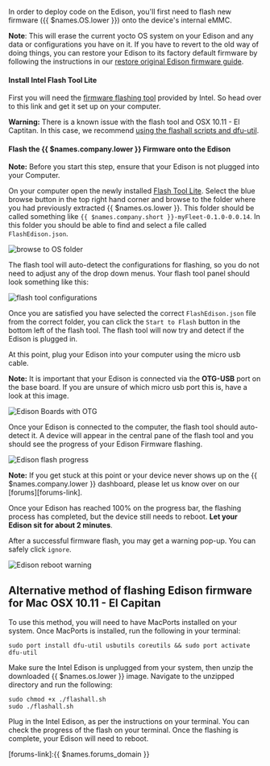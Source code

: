 In order to deploy code on the Edison, you'll first need to flash new firmware ({{ $names.OS.lower }}) onto the device's internal eMMC.

__Note__: This will erase the current yocto OS system on your Edison and any data or configurations you have on it. If you have to revert to the old way of doing things, you can restore your Edison to its factory default firmware by following the instructions in our [restore original Edison firmware guide](/troubleshooting/restore-edison).

#### Install Intel Flash Tool Lite

First you will need the [firmware flashing tool][flash-tool-link] provided by Intel. So head over to this link and get it set up on your computer.

__Warning:__ There is a known issue with the flash tool and OSX 10.11 - El Captitan. In this case, we recommend [using the flashall scripts and dfu-util](/edison/nodejs/getting-started/#alternative-method-of-flashing-edison-firmware-for-mac-osx-10-11-el-capitan).

#### Flash the {{ $names.company.lower }} Firmware onto the Edison

__Note:__ Before you start this step, ensure that your Edison is not plugged into your Computer.

On your computer open the newly installed [Flash Tool Lite][flash-tool-link]. Select the blue browse button in the top right hand corner and browse to the folder where you had previously extracted {{ $names.os.lower }}. This folder should be called something like `{{ $names.company.short }}-myFleet-0.1.0-0.0.14`. In this folder you should be able to find and select a file called `FlashEdison.json`.

![browse to OS folder](/img/edison/browse-select-flash-tool.png)

The flash tool will auto-detect the configurations for flashing, so you do not need to adjust any of the drop down menus. Your flash tool panel should look something like this:

![flash tool configurations](/img/intel-edison/flash-tool-cdc-config.png)

Once you are satisfied you have selected the correct `FlashEdison.json` file from the correct folder, you can click the `Start to Flash` button in the bottom left of the flash tool. The flash tool will now try and detect if the Edison is plugged in.

At this point, plug your Edison into your computer using the micro usb cable.

__Note:__ It is important that your Edison is connected via the **OTG-USB** port on the base board. If you are unsure of which micro usb port this is, have a look at this image.

![Edison Boards with OTG](/img/intel-edison/edison-otg-ports.png)

Once your Edison is connected to the computer, the flash tool should auto-detect it. A device will appear in the central pane of the flash tool and you should see the progress of your Edison Firmware flashing.

![Edison flash progress](/img/intel-edison/flash-edison-progress.png)

__Note:__ If you get stuck at this point or your device never shows up on the {{ $names.company.lower }} dashboard, please let us know over on our [forums][forums-link].

Once your Edison has reached 100% on the progress bar, the flashing process has completed, but the device still needs to reboot. **Let your Edison sit for about 2 minutes**.

After a successful firmware flash, you may get a warning pop-up. You can safely click `ignore`.

![Edison reboot warning](/img/intel-edison/edison-restart-warning.png)

## Alternative method of flashing Edison firmware for Mac OSX 10.11 - El Capitan

To use this method, you will need to have MacPorts installed on your system. Once MacPorts is installed, run the following in your terminal:
```shell
sudo port install dfu-util usbutils coreutils && sudo port activate dfu-util
```

Make sure the Intel Edison is unplugged from your system, then unzip the downloaded {{ $names.os.lower }} image. Navigate to the unzipped directory and run the following:

```shell
sudo chmod +x ./flashall.sh
sudo ./flashall.sh
```
Plug in the Intel Edison, as per the instructions on your terminal. You can check the progress of the flash on your terminal. Once the flashing is complete, your Edison will need to reboot.

[flash-tool-link]:https://01.org/android-ia/downloads/intel-platform-flash-tool-lite
[forums-link]:{{ $names.forums_domain }}
